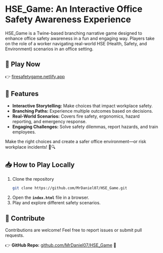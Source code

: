 # HSE_Game: An Interactive Office Safety Awareness Experience
HSE_Game is a Twine-based branching narrative game designed to enhance office safety awareness in a fun and engaging way. Players take on the role of a worker navigating real-world HSE (Health, Safety, and Environment) scenarios in an office setting.  

## **🔗 Play Now**  
👉 [firesafetygame.netlify.app](https://firesafetygame.netlify.app/)  

## **🚀 Features**  
- **Interactive Storytelling:** Make choices that impact workplace safety.  
- **Branching Paths:** Experience multiple outcomes based on decisions.  
- **Real-World Scenarios:** Covers fire safety, ergonomics, hazard reporting, and emergency response.  
- **Engaging Challenges:** Solve safety dilemmas, report hazards, and train employees.  

Make the right choices and create a safer office environment—or risk workplace incidents! 🚧🔍  

## **📥 How to Play Locally**  
1. Clone the repository  
   ```bash
   git clone https://github.com/MrDaniel07/HSE_Game.git
   ```  
2. Open the **`index.html`** file in a browser.  
3. Play and explore different safety scenarios.  

## **🤝 Contribute**  
Contributions are welcome! Feel free to report issues or submit pull requests.  

👉 **GitHub Repo:** [github.com/MrDaniel07/HSE_Game](https://github.com/MrDaniel07/HSE_Game) 🚀
